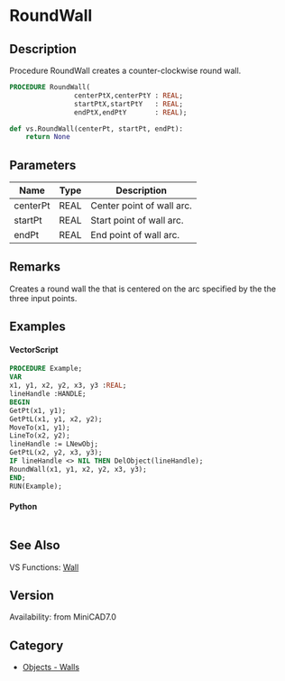 # RoundWall

## Description
Procedure RoundWall creates a counter-clockwise round wall.

```pascal
PROCEDURE RoundWall(
				centerPtX,centerPtY : REAL;
				startPtX,startPtY   : REAL;
				endPtX,endPtY       : REAL);
```

```python
def vs.RoundWall(centerPt, startPt, endPt):
    return None
```

## Parameters
|Name|Type|Description|
|---|---|---|
|centerPt|REAL|Center point of wall arc.|
|startPt|REAL|Start point of wall arc.|
|endPt|REAL|End point of wall arc.|

## Remarks
Creates a round wall the that is centered on the arc specified by the the three input points.

## Examples
#### VectorScript ####
```pascal
PROCEDURE Example;
VAR
x1, y1, x2, y2, x3, y3 :REAL;
lineHandle :HANDLE;
BEGIN
GetPt(x1, y1);
GetPtL(x1, y1, x2, y2);
MoveTo(x1, y1);
LineTo(x2, y2);
lineHandle := LNewObj;
GetPtL(x2, y2, x3, y3);
IF lineHandle <> NIL THEN DelObject(lineHandle);
RoundWall(x1, y1, x2, y2, x3, y3);
END;
RUN(Example);
```
#### Python ####
```python

```

## See Also
VS Functions:
[Wall](Wall.md)

## Version
Availability: from MiniCAD7.0

## Category
* [Objects - Walls](../Categories/Objects%20-%20Walls.md)

